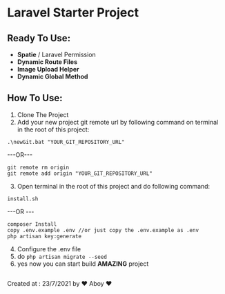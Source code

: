# Laravel Starter Project

## Ready To Use:
- **Spatie** / Laravel Permission
- **Dynamic Route Files**
- **Image Upload Helper** 
- **Dynamic Global Method**

## How To Use:
1. Clone The Project
2. Add your new project git remote url by following command on terminal in the root of this project:
~~~
.\newGit.bat "YOUR_GIT_REPOSITORY_URL"
~~~
---OR---
~~~
git remote rm origin
git remote add origin "YOUR_GIT_REPOSITORY_URL"
~~~

3. Open terminal in the root of this project and do following command:
~~~
install.sh
~~~
---OR ---
~~~
composer Install
copy .env.example .env //or just copy the .env.example as .env
php artisan key:generate
~~~
4. Configure the .env file
5. do `php artisan migrate --seed`
6. yes now you can start build **AMAZING** project
##
Created at : 23/7/2021 by ❤ Aboy ❤

